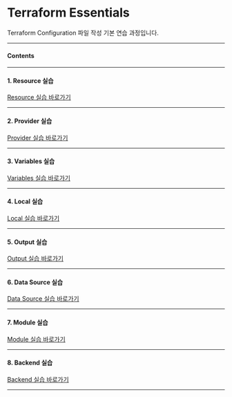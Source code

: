 # Terraform Essentials
Terraform Configuration 파일 작성 기본 연습 과정입니다.
- - -
#### Contents
- - -
#### 1. Resource 실습
[Resource 실습 바로가기](./01-resource)
- - -
#### 2. Provider 실습
[Provider 실습 바로가기](./02-provider)
- - -
#### 3. Variables 실습
[Variables 실습 바로가기](./02-variables)
- - -
#### 4. Local 실습
[Local 실습 바로가기](./02-local)
- - -
#### 5. Output 실습
[Output 실습 바로가기](./02-output)
- - -
#### 6. Data Source 실습
[Data Source 실습 바로가기](./02-data-source)
- - -
#### 7. Module 실습
[Module 실습 바로가기](./02-module)
- - -
#### 8. Backend 실습
[Backend 실습 바로가기](./02-backend)
- - -